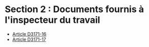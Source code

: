 # Section 2 : Documents fournis à l'inspecteur du travail

* [Article D3171-16](./LEGIARTI000018533948.md)
* [Article D3171-17](./LEGIARTI000018533946.md)
